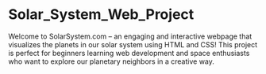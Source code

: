 # Solar_System_Web_Project
Welcome to SolarSystem.com – an engaging and interactive webpage that visualizes the planets in our solar system using HTML and CSS! This project is perfect for beginners learning web development and space enthusiasts who want to explore our planetary neighbors in a creative way.
